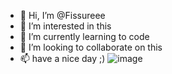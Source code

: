 - 👋 Hi, I’m @Fissureee
- 👀 I’m interested in this
- 🌱 I’m currently learning to code
- 💞️ I’m looking to collaborate on this
- 📫 have a nice day ;)
![image](https://github.com/user-attachments/assets/b944f3d8-6f25-4f0e-824c-6abf87c0566a)

<!---
Fissureee/Fissureee is a ✨ special ✨ repository because its `README.md` (this file) appears on your GitHub profile.
You can click the Preview link to take a look at your changes.
--->
